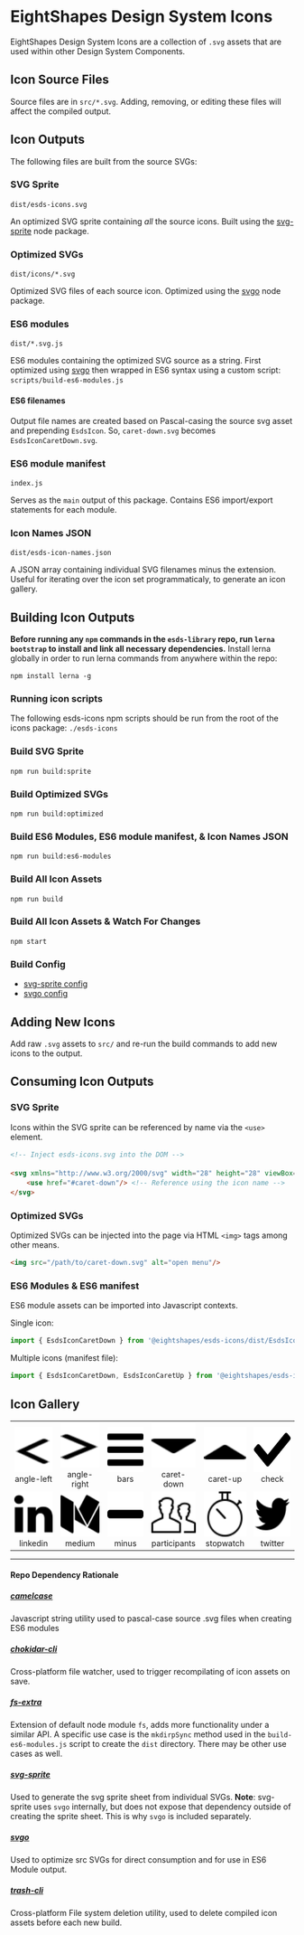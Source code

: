 # EightShapes Design System Icons
EightShapes Design System Icons are a collection of `.svg` assets that are used within other Design System Components.

## Icon Source Files
Source files are in `src/*.svg`. Adding, removing, or editing these files will affect the compiled output.

## Icon Outputs
The following files are built from the source SVGs:

### SVG Sprite
```
dist/esds-icons.svg
```
An optimized SVG sprite containing _all_ the source icons. Built using the [svg-sprite](https://github.com/jkphl/svg-sprite) node package.

### Optimized SVGs
```
dist/icons/*.svg
```
Optimized SVG files of each source icon. Optimized using the [svgo](https://github.com/svg/svgo) node package.

### ES6 modules
```
dist/*.svg.js
```
ES6 modules containing the optimized SVG source as a string. First optimized using [svgo](https://github.com/svg/svgo) then wrapped in ES6 syntax using a custom script: `scripts/build-es6-modules.js`

#### ES6 filenames
Output file names are created based on Pascal-casing the source svg asset and prepending `EsdsIcon`. So, `caret-down.svg` becomes `EsdsIconCaretDown.svg`.

### ES6 module manifest
```
index.js
```
Serves as the `main` output of this package. Contains ES6 import/export statements for each module.

### Icon Names JSON
```
dist/esds-icon-names.json
```
A JSON array containing individual SVG filenames minus the extension. Useful for iterating over the icon set programmaticaly, to generate an icon gallery.

## Building Icon Outputs
**Before running any `npm` commands in the `esds-library` repo, run `lerna bootstrap` to install and link all necessary dependencies.** Install lerna globally in order to run lerna commands from anywhere within the repo:

```
npm install lerna -g
```

### Running icon scripts
The following esds-icons npm scripts should be run from the root of the icons package: `./esds-icons`

### Build SVG Sprite
```
npm run build:sprite
```

### Build Optimized SVGs
```
npm run build:optimized
```

### Build ES6 Modules, ES6 module manifest, & Icon Names JSON
```
npm run build:es6-modules
```
### Build All Icon Assets
```
npm run build
```
### Build All Icon Assets & Watch For Changes
```
npm start
```

### Build Config
* [svg-sprite config](./svg-sprite.config.json)
* [svgo config](./svgo.config.json)


## Adding New Icons
Add raw `.svg` assets to `src/` and re-run the build commands to add new icons to the output.

## Consuming Icon Outputs
### SVG Sprite
Icons within the SVG sprite can be referenced by name via the `<use>` element.

```html
<!-- Inject esds-icons.svg into the DOM -->

<svg xmlns="http://www.w3.org/2000/svg" width="28" height="28" viewBox="0 0 28 28">
	<use href="#caret-down"/> <!-- Reference using the icon name -->
</svg>
```

### Optimized SVGs
Optimized SVGs can be injected into the page via HTML `<img>` tags among other means.

```html
<img src="/path/to/caret-down.svg" alt="open menu"/>
```

### ES6 Modules & ES6 manifest
ES6 module assets can be imported into Javascript contexts.

Single icon:

```js
import { EsdsIconCaretDown } from '@eightshapes/esds-icons/dist/EsdsIconCaretDown.svg.js';
```
Multiple icons (manifest file):

```js
import { EsdsIconCaretDown, EsdsIconCaretUp } from '@eightshapes/esds-icons';
```



## Icon Gallery
<!-- MARKDOWNGALLERY: DO NOT EDIT THIS SECTION, AUTOGENERATED -->
|||||||
|:---:|:---:|:---:|:---:|:---:|:---:|
|<img height="80" width="80" src="src/angle-left.svg" alt="angle-left"/><br>angle-left|<img height="80" width="80" src="src/angle-right.svg" alt="angle-right"/><br>angle-right|<img height="80" width="80" src="src/bars.svg" alt="bars"/><br>bars|<img height="80" width="80" src="src/caret-down.svg" alt="caret-down"/><br>caret-down|<img height="80" width="80" src="src/caret-up.svg" alt="caret-up"/><br>caret-up|<img height="80" width="80" src="src/check.svg" alt="check"/><br>check|
|<img height="80" width="80" src="src/linkedin.svg" alt="linkedin"/><br>linkedin|<img height="80" width="80" src="src/medium.svg" alt="medium"/><br>medium|<img height="80" width="80" src="src/minus.svg" alt="minus"/><br>minus|<img height="80" width="80" src="src/participants.svg" alt="participants"/><br>participants|<img height="80" width="80" src="src/stopwatch.svg" alt="stopwatch"/><br>stopwatch|<img height="80" width="80" src="src/twitter.svg" alt="twitter"/><br>twitter|

<!-- ENDMARKDOWNGALLERY -->

---
#### Repo Dependency Rationale
##### [camelcase](https://github.com/sindresorhus/camelcase#readme)
Javascript string utility used to pascal-case source .svg files when
creating ES6 modules

##### [chokidar-cli](https://github.com/kimmobrunfeldt/chokidar-cli)
Cross-platform file watcher, used to trigger recompilating of icon assets on save.

##### [fs-extra](https://github.com/jprichardson/node-fs-extra)
Extension of default node module `fs`, adds more functionality under a similar API. A specific use case is the `mkdirpSync` method used in the `build-es6-modules.js` script to create the `dist` directory. There may be other use cases as well.

##### [svg-sprite](https://github.com/jkphl/svg-sprite)
Used to generate the svg sprite sheet from individual SVGs. **Note**: svg-sprite uses `svgo` internally, but does not expose that dependency outside of creating the sprite sheet. This is why `svgo` is included separately.

##### [svgo](https://github.com/svg/svgo)
Used to optimize src SVGs for direct consumption and for use in ES6 Module output.

##### [trash-cli](https://github.com/sindresorhus/trash-cli#readme)
Cross-platform File system deletion utility, used to delete compiled icon assets before each new build.

